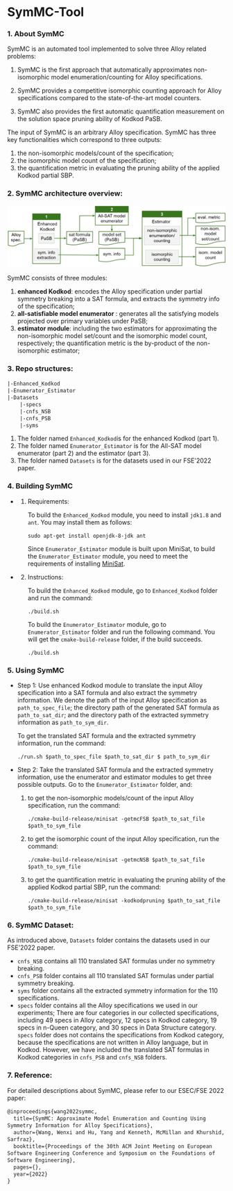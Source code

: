 # SymMC-Tool

### 1. About SymMC

SymMC is an automated tool implemented to solve three Alloy related problems:  

1) SymMC is the first approach that automatically approximates non-isomorphic model enumeration/counting for Alloy specifications. 

2) SymMC provides a competitive isomorphic counting approach for Alloy specifications compared to the state-of-the-art model counters.

3) SymMC also provides the first automatic quantification measurement on the solution space pruning ability of Kodkod PaSB. 

The input of SymMC is an arbitrary Alloy specification. SymMC has three key functionalities which correspond to three outputs: 

1) the non-isomorphic models/count of the specification;
2) the isomorphic model count of the specification;
3) the quantification metric in evaluating the pruning ability of the applied Kodkod partial SBP.

### 2. SymMC architecture overview:

![SymMC overview](./images/overview.jpg)

SymMC consists of three modules: 

1) **enhanced Kodkod**: encodes the Alloy specification under partial symmetry breaking into a SAT formula, and extracts the symmetry info of the specification; 
2) **all-satisfiable model enumerator** : generates all the satisfying models projected over primary variables under PaSB; 
3) **estimator module**: including the two estimators for approximating the non-isomorphic model set/count and the isomorphic model count, respectively; the quantification metric is the by-product of the non-isomorphic estimator;

### 3. Repo structures:

```
|-Enhanced_Kodkod
|-Enumerator_Estimator
|-Datasets
	|-specs
	|-cnfs_NSB
	|-cnfs_PSB
	|-syms
```

1. The folder named `Enhanced_Kodkod`is for the enhanced Kodkod (part 1).
2. The folder named `Enumerator_Estimator` is for the All-SAT model enumerator (part 2) and the estimator (part 3).
3. The folder named `Datasets` is for the datasets used in our FSE'2022 paper. 


### 4. Building SymMC

- 1. Requirements:

     To build the `Enhanced_Kodkod` module, you need to install `jdk1.8` and `ant`. You may install them as follows:

     ``````
     sudo apt-get install openjdk-8-jdk ant
     ``````

     Since `Enumerator_Estimator` module is built upon MiniSat, to build the `Enumerator_Estimator` module, you need to meet the requirements of installing [MiniSat](https://github.com/niklasso/minisat). 

- 2. Instructions:

     To build the `Enhanced_Kodkod` module, go to `Enhanced_Kodkod` folder and run the command:

     ``````
     ./build.sh
     ``````
     
     To build the `Enumerator_Estimator` module, go to `Enumerator_Estimator` folder and run the following command. You will get the `cmake-build-release` folder, if the build succeeds.
     
     ``````
     ./build.sh
     ``````

### 5. Using SymMC

- Step 1: Use enhanced Kodkod module to translate the input Alloy specification into a SAT formula and also extract the symmetry information. We denote the path of the input Alloy specification as `path_to_spec_file`; the directory path of the generated SAT formula as `path_to_sat_dir`; and the directory path of the extracted symmetry information as `path_to_sym_dir`.

  To get the translated SAT formula and the extracted symmetry information, run the command:

  ```
  ./run.sh $path_to_spec_file $path_to_sat_dir $ path_to_sym_dir

- Step 2: Take the translated SAT formula and the extracted symmetry information, use the enumerator and estimator modules to get three possible outputs. Go to the `Enumerator_Estimator` folder, and:

  1. to get the non-isomorphic models/count of the input Alloy specification, run the command:

     ``````
     ./cmake-build-release/minisat -getmcFSB $path_to_sat_file $path_to_sym_file
  
  2. to get the isomorphic count of the input Alloy specification, run the command:
  
     ``````
     ./cmake-build-release/minisat -getmcNSB $path_to_sat_file $path_to_sym_file

  3. to get the quantification metric in evaluating the pruning ability of the applied Kodkod partial SBP, run the command:
  
     ``````
     ./cmake-build-release/minisat -kodkodpruning $path_to_sat_file $path_to_sym_file
     ``````

### 6. SymMC Dataset:

As introduced above, `Datasets` folder contains the datasets used in our FSE'2022 paper.  

- `cnfs_NSB` contains all 110 translated SAT formulas under no symmetry breaking. 
- `cnfs_PSB` folder contains all 110 translated SAT formulas under partial symmetry breaking. 
- `syms` folder contains all the extracted symmetry information for the 110 specifications. 
- `specs` folder contains all the Alloy specifications we used in our experiments; There are four categories in our collected specifications, including 49 specs in Alloy category, 12 specs in Kodkod category, 19 specs in n-Queen category, and 30 specs in Data Structure category. `specs` folder does not contains the specifications from Kodkod category, because the specifications are not written in Alloy language, but in Kodkod. However, we have included the translated SAT formulas in Kodkod categories in `cnfs_PSB` and `cnfs_NSB` folders.

### 7. Reference:

For detailed descriptions about SymMC, please refer to our ESEC/FSE 2022 paper:

```
@inproceedings{wang2022symmc,
  title={SymMC: Approximate Model Enumeration and Counting Using Symmetry Information for Alloy Specifications},
  author={Wang, Wenxi and Hu, Yang and Kenneth, McMillan and Khurshid, Sarfraz},
  booktitle={Proceedings of the 30th ACM Joint Meeting on European Software Engineering Conference and Symposium on the Foundations of Software Engineering},
  pages={},
  year={2022}
}
```

